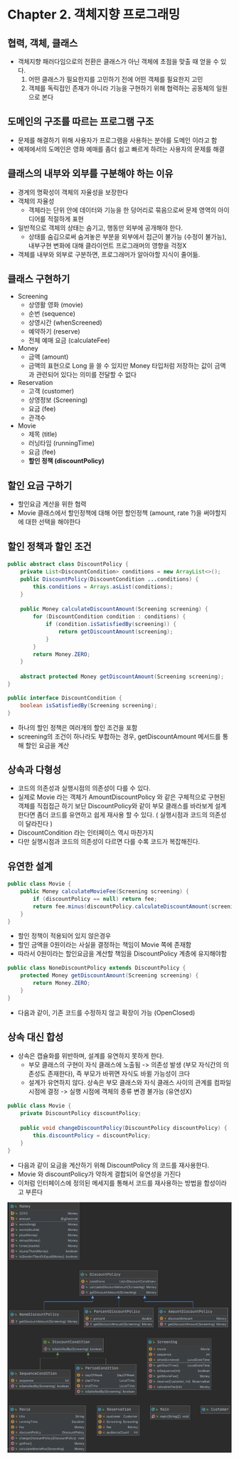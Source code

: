 # Chapter 2. 객체지향 프로그래밍

## 협력, 객체, 클래스
* 객체지향 패러다임으로의 전환은 클래스가 아닌 객체에 초점을 맞출 때 얻을 수 있다.
    1. 어떤 클래스가 필요한지를 고민하기 전에 어떤 객체를 필요한지 고민
    2. 객체를 독릭접인 존재가 아니라 기능을 구현하기 위해 협력하는 공동체의 일원으로 본다

## 도메인의 구조를 따르는 프로그램 구조
 * 문제를 해결하기 위해 사용자가 프로그램을 사용하는 분야를 도메인 이라고 함
 * 예제에서의 도메인은 영화 예매를 좀더 쉽고 빠르게 하려는 사용자의 문제를 해결
 

## 클래스의 내부와 외부를 구분해야 하는 이유
 * 경계의 명확성이 객체의 자율성을 보장한다
 * 객체의 자율성
    * 객체라는 단위 안에 데이터와 기능을 한 덩어리로 묶음으로써 문제 영역의 아이디어를 적절하게 표현
 * 일반적으로 객체의 상태는 숨기고, 행동만 외부에 공개해야 한다.
    * 상태를 숨김으로써 숨겨놓은 부분을 외부에서 접근이 불가능 (수정이 불가능), 내부구현 변화에 대해 클라이언트 프로그래머의 영향을 걱정X
 * 객체를 내부와 외부로 구분하면, 프로그래머가 알아야할 지식이 줄어듦.


## 클래스 구현하기
  * Screening
     * 상영활 영화 (movie)
     * 순번 (sequence) 
     * 상영시간 (whenScreened)
     * 예약하기 (reserve)
     * 전체 예매 요금 (calculateFee)
  * Money
    * 금액 (amount)
    * 금액의 표현으로 Long 을 쓸 수 있지만 Money 타입처럼 저장하는 값이 금액과 관련되어 있다는 의미를 전달할 수 없다
  * Reservation
    * 고객 (customer)
    * 상영정보 (Screening)
    * 요금 (fee)
    * 관객수
  * Movie
    * 제목 (title)
    * 러닝타임 (runningTime)
    * 요금 (fee)
    * **할인 정책 (discountPolicy)**
    
    
## 할인 요금 구하기
 * 할인요금 계산을 위한 협력
 * Movie 클래스에서 할인정책에 대해 어떤 할인정책 (amount, rate ?)을 써야할지에 대한 선택을 해야한다
 
## 할인 정책과 할인 조건

~~~java
public abstract class DiscountPolicy {
    private List<DiscountCondition> conditions = new ArrayList<>();
    public DiscountPolicy(DiscountCondition ...conditions) {
        this.conditions = Arrays.asList(conditions);
    }
        
    public Money calculateDiscountAmount(Screening screening) {
        for (DiscountCondition condition : conditions) {
            if (condition.isSatisfiedBy(screening)) {
                return getDiscountAmount(screening);
            }
        }
        return Money.ZERO;
    }
    
    abstract protected Money getDiscountAmount(Screening screening);
}
~~~
~~~java
public interface DiscountCondition {
    boolean isSatisfiedBy(Screening screening);
} 
~~~
* 하나의 할인 정책은 여러개의 할인 조건을 포함
* screening의 조건이 하나라도 부합하는 경우, getDiscountAmount 메서드를 통해 할인 요금을 계산

## 상속과 다형성
 * 코드의 의존성과 실행시점의 의존성이 다를 수 있다.
 * 실제로 Movie 라는 객체가 AmountDiscountPolicy 와 같은 구체적으로 구현된 객체를 직접접근 하기 보단 DiscountPolicy와 같이 부모 클래스를 바라보게 
 설계 한다면 좀더 코드를 유연하고 쉽게 재사용 할 수 있다. ( 실행시점과 코드의 의존성이 달라진다 )
 * DiscountCondition 라는 인터페이스 역시 마찬가지
 * 다만 실행시점과 코드의 의존성이 다르면 다를 수록 코드가 복잡해진다.

## 유연한 설계
~~~java
public class Movie {
    public Money calculateMovieFee(Screening screening) {
        if (discountPolicy == null) return fee;
        return fee.minus(discountPolicy.calculateDiscountAmount(screening));
    }    
}
~~~
* 할인 정책이 적용되어 있지 않은경우
* 할인 금액을 0원이라는 사실을 결정하는 책임이 Movie 쪽에 존재함
* 따라서 0원이라는 할인요금을 계산할 책임을 DiscountPolicy 계층에 유지해야함
~~~java
public class NoneDiscountPolicy extends DiscountPolicy {
    protected Money getDiscountAmount(Screening screening) {
        return Money.ZERO;
    }
}
~~~
* 다음과 같이, 기존 코드를 수정하지 않고 확장이 가능 (OpenClosed)

## 상속 대신 합성
* 상속은 캡슐화를 위반하며, 설계를 유연하지 못하게 한다.
    * 부모 클래스의 구현이 자식 클래스에 노출됨 -> 의존성 발생 (부모 자식간의 의존성도 존재한다), 즉 부모가 바뀌면 자식도 바뀔 가능성이 크다
    * 설계가 유연하지 않다. 상속은 부모 클래스와 자식 클래스 사이의 관계를 컴파일 시점에 결정 -> 실행 시점에 객체의 종류 변경 불가능 (유연성X)
    
~~~java
public class Movie {
    private DiscountPolicy discountPolicy;
    
    public void changeDiscountPolicy(DiscountPolicy discountPolicy) {
        this.discountPolicy = discountPolicy; 
    }
}
~~~
* 다음과 같이 요금을 계산하기 위해 DiscountPolicy 의 코드를 재사용한다. 
* Movie 와 discountPolicy가 약하게 결합되어 유연성을 가진다
* 이처럼 인터페이스에 정의된 메세지를 통해서 코드를 재사용하는 방법을 합성이라고 부른다

![다이어그램2](ob_diagram2.png)
